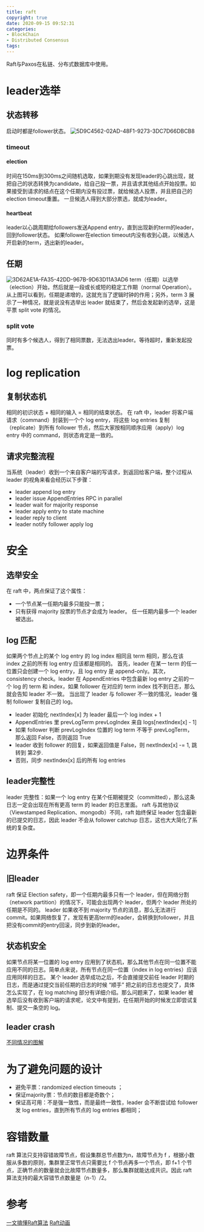 ```yaml
---
title: raft
copyright: true
date: 2020-09-15 09:52:31
categories:
- BlockChain
- Distributed Consensus
tags:
---
```


Raft与Paxos在私链、分布式数据库中使用。

<!-- more -->

# leader选举

## 状态转移

启动时都是follower状态。
![5D9C4562-02AD-48F1-9273-3DC7D66DBCB8](http://image-jennerblog.test.upcdn.net/img/5D9C4562-02AD-48F1-9273-3DC7D66DBCB8.png)

### timeout

#### election

时间在150ms到300ms之间随机选取，如果到期没有发现leader的心跳出现，就把自己的状态转换为candidate，给自己投一票，并且请求其他结点开始投票。如果接受到请求的结点在这个任期内没有投过票，就给候选人投票，并且把自己的election timeout重置。
一旦候选人得到大部分票选，就成为leader。

#### heartbeat

leader以心跳周期给followers发送Append entry，直到出现新的term的leader，回到follower状态。
如果follower在election timeout内没有收到心跳，以候选人开启新的term，选出新的leader。

## 任期

![3D62AE1A-FA35-42DD-967B-9D63D11A3AD6](http://image-jennerblog.test.upcdn.net/img/3D62AE1A-FA35-42DD-967B-9D63D11A3AD6.png)
term（任期）以选举（election）开始，然后就是一段或长或短的稳定工作期（normal Operation）。从上图可以看到，任期是递增的，这就充当了逻辑时钟的作用；另外，term 3 展示了一种情况，就是说没有选举出 leader 就结束了，然后会发起新的选举，这是平票 split vote 的情况。

### split vote

同时有多个候选人，得到了相同票数，无法选出leader。等待超时，重新发起投票。

# log replication

## 复制状态机

相同的初识状态 + 相同的输入 = 相同的结束状态。
在 raft 中，leader 将客户端请求（command）封装到一个个 log entry，将这些 log entries 复制（replicate）到所有 follower 节点，然后大家按相同顺序应用（apply）log entry 中的 command，则状态肯定是一致的。

## 请求完整流程

当系统（leader）收到一个来自客户端的写请求，到返回给客户端，整个过程从 leader 的视角来看会经历以下步骤：

* leader append log entry
* leader issue AppendEntries RPC in parallel
* leader wait for majority response
* leader apply entry to state machine
* leader reply to client
* leader notify follower apply log

# 安全

## 选举安全

在 raft 中，两点保证了这个属性：

* 一个节点某一任期内最多只能投一票；
* 只有获得 majority 投票的节点才会成为 leader。
  任一任期内最多一个 leader 被选出。

## log 匹配

如果两个节点上的某个 log entry 的 log index 相同且 term 相同，那么在该 index 之前的所有 log entry 应该都是相同的。
首先，leader 在某一 term 的任一位置只会创建一个 log entry，且 log entry 是 append-only。其次，consistency check。leader 在 AppendEntries 中包含最新 log entry 之前的一个 log 的 term 和 index，如果 follower 在对应的 term index 找不到日志，那么就会告知 leader 不一致。
当出现了 leader 与 follower 不一致的情况，leader 强制 follower 复制自己的 log。

* leader 初始化 nextIndex[x] 为 leader 最后一个 log index + 1
* AppendEntries 里 prevLogTerm prevLogIndex 来自 logs[nextIndex[x] - 1]
* 如果 follower 判断 prevLogIndex 位置的 log term 不等于 prevLogTerm，那么返回 False，否则返回 True
* leader 收到 follower 的回复，如果返回值是 False，则 nextIndex[x] -= 1, 跳转到 第2步. 
* 否则，同步 nextIndex[x] 后的所有 log entries

## leader完整性

leader 完整性：如果一个 log entry 在某个任期被提交（committed），那么这条日志一定会出现在所有更高 term 的 leader 的日志里面。
raft 与其他协议（Viewstamped Replication、mongodb）不同，raft 始终保证 leader 包含最新的已提交的日志，因此 leader 不会从 follower catchup 日志，这也大大简化了系统的复杂度。

# 边界条件

## 旧leader

raft 保证 Election safety，即一个任期内最多只有一个 leader，但在网络分割（network partition）的情况下，可能会出现两个 leader，但两个 leader 所处的任期是不同的。
leader 如果收不到 majority 节点的消息，那么无法进行commit。如果网络恢复了，发现有更高term的leader，会转换到follower，并且把没有commit的entry回滚，同步到新的leader。

## 状态机安全

如果节点将某一位置的 log entry 应用到了状态机，那么其他节点在同一位置不能应用不同的日志。简单点来说，所有节点在同一位置（index in log entries）应该应用同样的日志。
某个 leader 选举成功之后，不会直接提交前任 leader 时期的日志，而是通过提交当前任期的日志的时候 “顺手” 把之前的日志也提交了，具体怎么实现了，在 log matching 部分有详细介绍。那么问题来了，如果 leader 被选举后没有收到客户端的请求呢，论文中有提到，在任期开始的时候发立即尝试复制、提交一条空的 log。

## leader crash

[不同情况的图解](https://www.cnblogs.com/mindwind/p/5231986.html)

# 为了避免问题的设计

* 避免平票：randomized election timeouts ；
* 保证majority票：节点的数目都是奇数个；
* 保证高可用：不是强一致性，而是最终一致性，leader 会不断尝试给 follower 发 log entries，直到所有节点的 log entries 都相同；

# 容错数量

raft 算法只支持容错故障节点，假设集群总节点数为n，故障节点为 f ，根据小数服从多数的原则，集群里正常节点只需要比 f 个节点再多一个节点，即 f+1 个节点，正确节点的数量就会比故障节点数量多，那么集群就能达成共识。因此 raft 算法支持的最大容错节点数量是（n-1）/2。

# 参考

[一文搞懂Raft算法](https://www.cnblogs.com/xybaby/p/10124083.html)
[Raft动画](http://thesecretlivesofdata.com/raft)